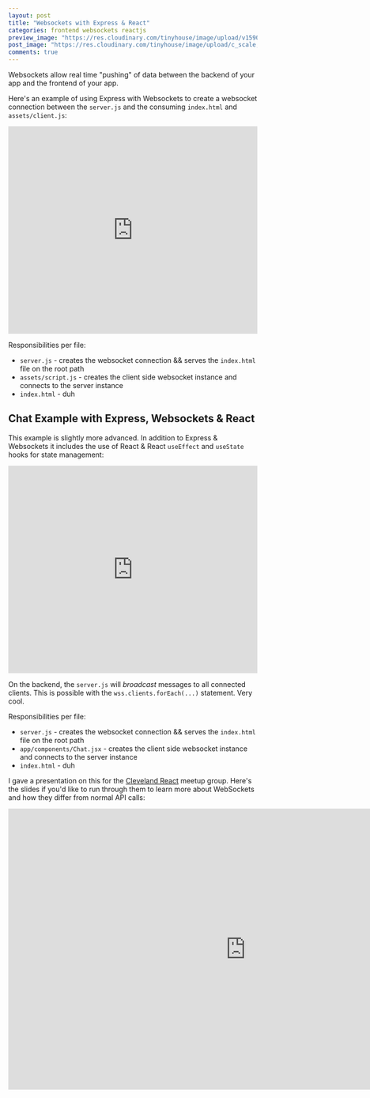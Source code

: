 ```yaml
---
layout: post
title: "Websockets with Express & React"
categories: frontend websockets reactjs
preview_image: "https://res.cloudinary.com/tinyhouse/image/upload/v1590696133/personal%20site/node-express-react-websockets.png"
post_image: "https://res.cloudinary.com/tinyhouse/image/upload/c_scale,w_635/v1590696133/personal%20site/node-express-react-websockets.png"
comments: true
---
```


Websockets allow real time "pushing" of data between the backend of your app and the frontend of your app.

Here's an example of using Express with Websockets to create a websocket connection between the `server.js` and the consuming `index.html` and `assets/client.js`:

<!-- super simple express & node app -->
<div class="glitch-embed-wrap" style="height: 420px; width: 100%;">
  <iframe
    src="https://glitch.com/embed/#!/embed/super-simple-express-websocket?path=README.md&previewSize=0"
    title="super-simple-express-websocket on Glitch"
    allow="geolocation; microphone; camera; midi; vr; encrypted-media"
    style="height: 100%; width: 100%; border: 0;">
  </iframe>
</div>

Responsibilities per file:

- `server.js` - creates the websocket connection && serves the `index.html` file on the root path
- `assets/script.js` - creates the client side websocket instance and connects to the server instance
- `index.html` - duh

## Chat Example with Express, Websockets & React

This example is slightly more advanced. In addition to Express & Websockets it includes the use of React & React `useEffect` and `useState` hooks for state management:

<!-- Copy and Paste Me -->
<div class="glitch-embed-wrap" style="height: 420px; width: 100%;">
  <iframe
    src="https://glitch.com/embed/#!/embed/websockets-react-example?path=README.md&previewSize=0"
    title="websockets-react-example on Glitch"
    allow="geolocation; microphone; camera; midi; vr; encrypted-media"
    style="height: 100%; width: 100%; border: 0;">
  </iframe>
</div>

On the backend, the `server.js` will _broadcast_ messages to all connected clients. This is possible with the `wss.clients.forEach(...)` statement. Very cool.

Responsibilities per file:

- `server.js` - creates the websocket connection && serves the `index.html` file on the root path
- `app/components/Chat.jsx` - creates the client side websocket instance and connects to the server instance
- `index.html` - duh

I gave a presentation on this for the <a href="clereact.dev">Cleveland React</a> meetup group. Here's the slides if you'd like to run through them to learn more about WebSockets and how they differ from normal API calls:

<iframe src="https://docs.google.com/presentation/d/e/2PACX-1vQ_whZiXJve4b9m28wFmMpunV3mZ1WcGWxZ2SbxeavyTZGLmU4cUm2uqflYMuJwvFJH_98gA8pCi_9U/embed?start=true&loop=false&delayms=3000" frameborder="0" width="960" height="569" allowfullscreen="true" mozallowfullscreen="true" webkitallowfullscreen="true"></iframe>
